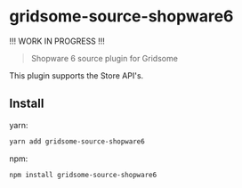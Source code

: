 # gridsome-source-shopware6

!!! WORK IN PROGRESS !!!

> Shopware 6 source plugin for Gridsome

This plugin supports the Store API's.



## Install
yarn:
```bash
yarn add gridsome-source-shopware6
```

npm:
```bash
npm install gridsome-source-shopware6
```

